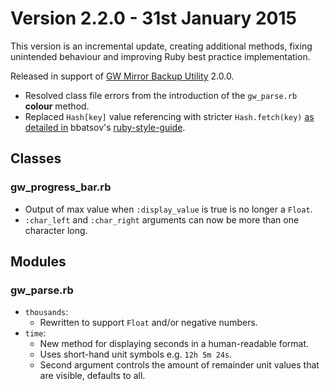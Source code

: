# Version 2.2.0 - 31st January 2015

This version is an incremental update, creating additional methods, fixing unintended behaviour and improving Ruby best practice implementation.

Released in support of [GW Mirror Backup Utility](https://github.com/jesskelsall/gw_mirror-backup-utility) 2.0.0.

- Resolved class file errors from the introduction of the `gw_parse.rb` **colour** method.
- Replaced `Hash[key]` value referencing with stricter `Hash.fetch(key)` [as detailed in](https://github.com/bbatsov/ruby-style-guide#hash-fetch) bbatsov's [ruby-style-guide](https://github.com/bbatsov/ruby-style-guide).

## Classes

### gw_progress_bar.rb

- Output of max value when `:display_value` is true is no longer a `Float`.
- `:char_left` and `:char_right` arguments can now be more than one character long.

## Modules

### gw_parse.rb

- `thousands`:
  - Rewritten to support `Float` and/or negative numbers.
- `time`:
  - New method for displaying seconds in a human-readable format.
  - Uses short-hand unit symbols e.g. `12h 5m 24s`.
  - Second argument controls the amount of remainder unit values that are visible, defaults to all.
